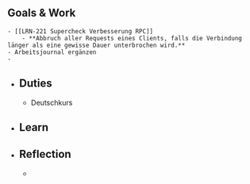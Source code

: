 ## Goals & Work
	- [[LRN-221 Supercheck Verbesserung RPC]]
		- **Abbruch aller Requests eines Clients, falls die Verbindung länger als eine gewisse Dauer unterbrochen wird.**
	- Arbeitsjournal ergänzen
	-
- ## Duties
	- Deutschkurs
- ## Learn
- ## Reflection
	-